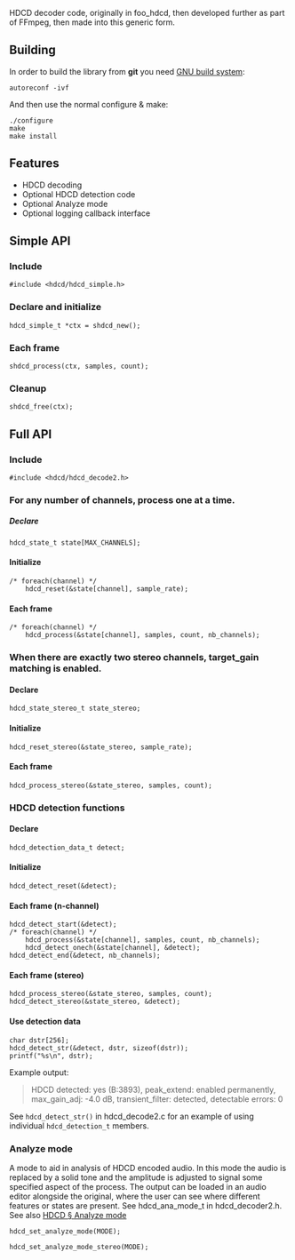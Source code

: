 HDCD decoder code, originally in foo_hdcd, then developed further as part of FFmpeg, then made into this generic form.

Building
--------

In order to build the library from **git** you need [GNU build system][autotools]:

    autoreconf -ivf

And then use the normal configure & make:

    ./configure
    make
    make install

[autotools]: https://autotools.io

Features
--------

* HDCD decoding
* Optional HDCD detection code
* Optional Analyze mode
* Optional logging callback interface

Simple API
----------
### Include

    #include <hdcd/hdcd_simple.h>

### Declare and initialize

    hdcd_simple_t *ctx = shdcd_new();

### Each frame
    
    shdcd_process(ctx, samples, count);

### Cleanup
    
    shdcd_free(ctx);

Full API
--------

### Include
    #include <hdcd/hdcd_decode2.h>

### For any number of channels, process one at a time.

##### Declare
    hdcd_state_t state[MAX_CHANNELS];

#### Initialize
    /* foreach(channel) */
        hdcd_reset(&state[channel], sample_rate);

#### Each frame
    /* foreach(channel) */
        hdcd_process(&state[channel], samples, count, nb_channels);

### When there are exactly two stereo channels, target_gain matching is enabled.

#### Declare
    hdcd_state_stereo_t state_stereo;

#### Initialize
    hdcd_reset_stereo(&state_stereo, sample_rate);

#### Each frame
    hdcd_process_stereo(&state_stereo, samples, count);

### HDCD detection functions

#### Declare
    hdcd_detection_data_t detect;

#### Initialize
    hdcd_detect_reset(&detect);

#### Each frame (n-channel)
    hdcd_detect_start(&detect);
    /* foreach(channel) */
        hdcd_process(&state[channel], samples, count, nb_channels);
        hdcd_detect_onech(&state[channel], &detect);
    hdcd_detect_end(&detect, nb_channels);

#### Each frame (stereo)
    hdcd_process_stereo(&state_stereo, samples, count);
    hdcd_detect_stereo(&state_stereo, &detect);

#### Use detection data
    char dstr[256];
    hdcd_detect_str(&detect, dstr, sizeof(dstr));
    printf("%s\n", dstr);

Example output:
> HDCD detected: yes (B:3893), peak_extend: enabled permanently, max_gain_adj: -4.0 dB, transient_filter: detected, detectable errors: 0

See `hdcd_detect_str()` in hdcd_decode2.c for an example of using individual `hdcd_detection_t` members.

### Analyze mode

A mode to aid in analysis of HDCD encoded audio. In this mode the audio is replaced by a solid tone and the amplitude is adjusted to signal some specified aspect of the process. The output can be loaded in an audio editor alongside the original, where the user can see where different features or states are present.
See hdcd_ana_mode_t in hdcd_decoder2.h. See also [HDCD § Analyze mode](http://wiki.hydrogenaud.io/index.php?title=High_Definition_Compatible_Digital#Analyze_mode)

    hdcd_set_analyze_mode(MODE);

    hdcd_set_analyze_mode_stereo(MODE);

